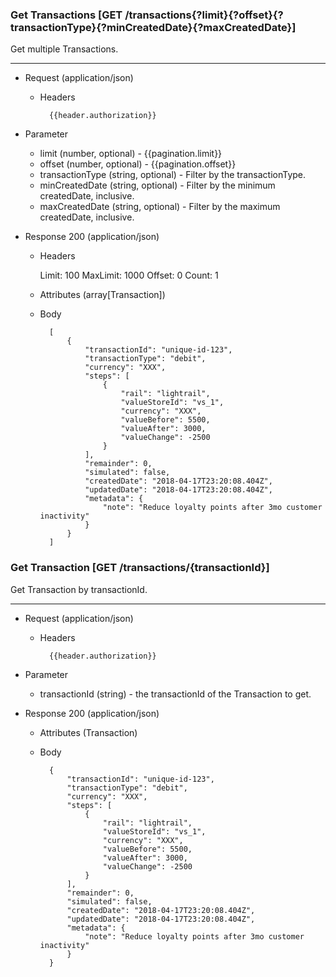 ### Get Transactions [GET /transactions{?limit}{?offset}{?transactionType}{?minCreatedDate}{?maxCreatedDate}]

Get multiple Transactions.

---
+ Request (application/json)
    + Headers
    
            {{header.authorization}}

+ Parameter
    + limit (number, optional) - {{pagination.limit}}
    + offset (number, optional) - {{pagination.offset}}
    + transactionType (string, optional) - Filter by the transactionType.
    + minCreatedDate (string, optional) - Filter by the minimum createdDate, inclusive.
    + maxCreatedDate (string, optional) - Filter by the maximum createdDate, inclusive.

+ Response 200 (application/json)
    + Headers
        
        Limit: 100
        MaxLimit: 1000
        Offset: 0
        Count: 1
        
    + Attributes (array[Transaction])

    + Body

            [
                {
                    "transactionId": "unique-id-123",
                    "transactionType": "debit",
                    "currency": "XXX",
                    "steps": [
                        {
                            "rail": "lightrail",
                            "valueStoreId": "vs_1",
                            "currency": "XXX",
                            "valueBefore": 5500,
                            "valueAfter": 3000,
                            "valueChange": -2500
                        }
                    ],
                    "remainder": 0,
                    "simulated": false,
                    "createdDate": "2018-04-17T23:20:08.404Z",
                    "updatedDate": "2018-04-17T23:20:08.404Z",
                    "metadata": {
                        "note": "Reduce loyalty points after 3mo customer inactivity"
                    }
                }
            ]

### Get Transaction [GET /transactions/{transactionId}]

Get Transaction by transactionId.

---

+ Request (application/json)
    + Headers
    
            {{header.authorization}}

+ Parameter
    + transactionId (string) - the transactionId of the Transaction to get.

+ Response 200 (application/json)
    + Attributes (Transaction)

    + Body

            {
                "transactionId": "unique-id-123",
                "transactionType": "debit",
                "currency": "XXX",
                "steps": [
                    {
                        "rail": "lightrail",
                        "valueStoreId": "vs_1",
                        "currency": "XXX",
                        "valueBefore": 5500,
                        "valueAfter": 3000,
                        "valueChange": -2500
                    }
                ],
                "remainder": 0,
                "simulated": false,
                "createdDate": "2018-04-17T23:20:08.404Z",
                "updatedDate": "2018-04-17T23:20:08.404Z",
                "metadata": {
                    "note": "Reduce loyalty points after 3mo customer inactivity"
                }
            }
